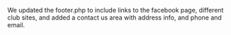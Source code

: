 We updated the footer.php to include links to the facebook page, different club sites, and added a contact us area with address info, and phone and email.
